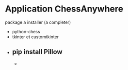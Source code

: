 # Application ChessAnywhere

package a installer (a completer)
- python-chess
- tkinter et customtkinter
- pip install Pillow
    -
    -